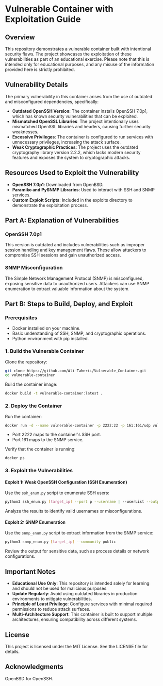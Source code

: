 # Vulnerable Container with Exploitation Guide

## Overview

This repository demonstrates a vulnerable container built with intentional security flaws. The project showcases the exploitation of these vulnerabilities as part of an educational exercise. Please note that this is intended only for educational purposes, and any misuse of the information provided here is strictly prohibited.

## Vulnerability Details

The primary vulnerability in this container arises from the use of outdated and misconfigured dependencies, specifically:

- **Outdated OpenSSH Version**: The container installs OpenSSH 7.0p1, which has known security vulnerabilities that can be exploited.
- **Mismatched OpenSSL Libraries**: The project intentionally uses mismatched OpenSSL libraries and headers, causing further security weaknesses.
- **Excessive Privileges**: The container is configured to run services with unnecessary privileges, increasing the attack surface.
- **Weak Cryptographic Practices**: The project uses the outdated cryptography library version 2.2.2, which lacks modern security features and exposes the system to cryptographic attacks.

## Resources Used to Exploit the Vulnerability

- **OpenSSH 7.0p1**: Downloaded from OpenBSD.
- **Paramiko and PySNMP Libraries**: Used to interact with SSH and SNMP services.
- **Custom Exploit Scripts**: Included in the exploits directory to demonstrate the exploitation process.

## Part A: Explanation of Vulnerabilities

### OpenSSH 7.0p1

This version is outdated and includes vulnerabilities such as improper session handling and key management flaws. These allow attackers to compromise SSH sessions and gain unauthorized access.

### SNMP Misconfiguration

The Simple Network Management Protocol (SNMP) is misconfigured, exposing sensitive data to unauthorized users. Attackers can use SNMP enumeration to extract valuable information about the system.

## Part B: Steps to Build, Deploy, and Exploit

### Prerequisites

- Docker installed on your machine.
- Basic understanding of SSH, SNMP, and cryptographic operations.
- Python environment with pip installed.

### 1. Build the Vulnerable Container

Clone the repository:

```sh
git clone https://github.com/Ali-Taherii/Vulnerable_Container.git
cd vulnerable-container
```

Build the container image:

```sh
docker build -t vulnerable-container:latest .
```

### 2. Deploy the Container

Run the container:

```sh
docker run -d --name vulnerable-container -p 2222:22 -p 161:161/udp vulnerable-container:latest
```

- Port 2222 maps to the container's SSH port.
- Port 161 maps to the SNMP service.

Verify that the container is running:

```sh
docker ps
```

### 3. Exploit the Vulnerabilities

#### Exploit 1: Weak OpenSSH Configuration (SSH Enumeration)

Use the `ssh_enum.py` script to enumerate SSH users:

```sh
python3 ssh_enum.py [target_ip] --port p --username | --userList --outputFile
```

Analyze the results to identify valid usernames or misconfigurations.

#### Exploit 2: SNMP Enumeration

Use the `snmp_enum.py` script to extract information from the SNMP service:

```sh
python3 snmp_enum.py [target_ip] --community public
```

Review the output for sensitive data, such as process details or network configurations.

## Important Notes

- **Educational Use Only**: This repository is intended solely for learning and should not be used for malicious purposes.
- **Update Regularly**: Avoid using outdated libraries in production environments to mitigate vulnerabilities.
- **Principle of Least Privilege**: Configure services with minimal required permissions to reduce attack surfaces.
- **Multi-Architecture Support**: This container is built to support multiple architectures, ensuring compatibility across different systems.

## License

This project is licensed under the MIT License. See the LICENSE file for details.

## Acknowledgments

OpenBSD for OpenSSH.